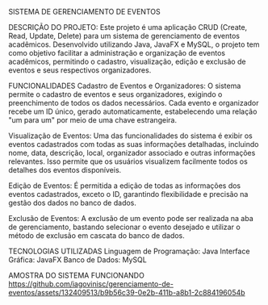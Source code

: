 SISTEMA DE GERENCIAMENTO DE EVENTOS

DESCRIÇÃO DO PROJETO:
Este projeto é uma aplicação CRUD (Create, Read, Update, Delete) para um sistema de gerenciamento de eventos acadêmicos. Desenvolvido utilizando Java, JavaFX e MySQL, o projeto tem como objetivo facilitar a administração e organização de eventos acadêmicos, permitindo o cadastro, visualização, edição e exclusão de eventos e seus respectivos organizadores.

FUNCIONALIDADES
Cadastro de Eventos e Organizadores:
O sistema permite o cadastro de eventos e seus organizadores, exigindo o preenchimento de todos os dados necessários. Cada evento e organizador recebe um ID único, gerado automaticamente, estabelecendo uma relação "um para um" por meio de uma chave estrangeira.

Visualização de Eventos:
Uma das funcionalidades do sistema é exibir os eventos cadastrados com todas as suas informações detalhadas, incluindo nome, data, descrição, local, organizador associado e outras informações relevantes. Isso permite que os usuários visualizem facilmente todos os detalhes dos eventos disponíveis.

Edição de Eventos:
É permitida a edição de todas as informações dos eventos cadastrados, exceto o ID, garantindo flexibilidade e precisão na gestão dos dados no banco de dados.

Exclusão de Eventos:
A exclusão de um evento pode ser realizada na aba de gerenciamento, bastando selecionar o evento desejado e utilizar o método de exclusão em cascata do banco de dados.

TECNOLOGIAS UTILIZADAS
Linguagem de Programação: Java
Interface Gráfica: JavaFX
Banco de Dados: MySQL


AMOSTRA DO SISTEMA FUNCIONANDO
https://github.com/iagovinisc/gerenciamento-de-eventos/assets/132409513/b9b56c39-0e2b-411b-a8b1-2c884196054b
